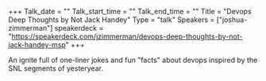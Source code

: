 +++
Talk_date = ""
Talk_start_time = ""
Talk_end_time = ""
Title = "Devops Deep Thoughts by Not Jack Handey"
Type = "talk"
Speakers = ["joshua-zimmerman"]
speakerdeck = "https://speakerdeck.com/jzimmerman/devops-deep-thoughts-by-not-jack-handey-msp"
+++

An ignite full of one-liner jokes and fun "facts" about devops inspired by the SNL segments of yesteryear.
